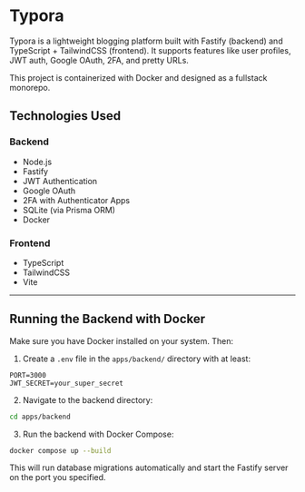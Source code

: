 # Typora

Typora is a lightweight blogging platform built with Fastify (backend) and TypeScript + TailwindCSS (frontend). It supports features like user profiles, JWT auth, Google OAuth, 2FA, and pretty URLs.

This project is containerized with Docker and designed as a fullstack monorepo.


## Technologies Used

### Backend
- Node.js
- Fastify
- JWT Authentication
- Google OAuth
- 2FA with Authenticator Apps
- SQLite (via Prisma ORM)
- Docker

### Frontend
- TypeScript
- TailwindCSS
- Vite 

---

## Running the Backend with Docker

Make sure you have Docker installed on your system. Then:

1. Create a `.env` file in the `apps/backend/` directory with at least:

```
PORT=3000
JWT_SECRET=your_super_secret
```

2. Navigate to the backend directory:
```bash
cd apps/backend
```

3. Run the backend with Docker Compose:
```bash
docker compose up --build
```

This will run database migrations automatically and start the Fastify server on the port you specified.
